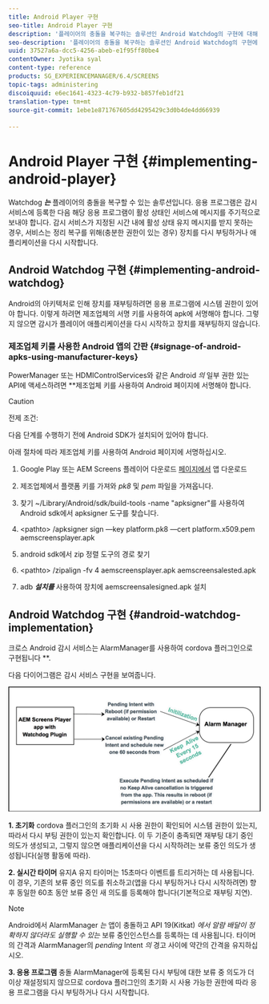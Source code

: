 ```yaml
---
title: Android Player 구현
seo-title: Android Player 구현
description: '플레이어의 충돌을 복구하는 솔루션인 Android Watchdog의 구현에 대해 알아보려면 이 페이지를 따르십시오. '
seo-description: '플레이어의 충돌을 복구하는 솔루션인 Android Watchdog의 구현에 대해 알아보려면 이 페이지를 따르십시오. '
uuid: 37527a6a-dcc5-4256-abeb-e1f95ff80be4
contentOwner: Jyotika syal
content-type: reference
products: SG_EXPERIENCEMANAGER/6.4/SCREENS
topic-tags: administering
discoiquuid: e6ec1641-4323-4c79-b932-b857feb1df21
translation-type: tm+mt
source-git-commit: 1ebe1e871767605dd4295429c3d0b4de4dd66939

---
```



# Android Player 구현 {#implementing-android-player}

Watchdog ***는*** 플레이어의 충돌을 복구할 수 있는 솔루션입니다. 응용 프로그램은 감시 서비스에 등록한 다음 해당 응용 프로그램이 활성 상태인 서비스에 메시지를 주기적으로 보내야 합니다. 감시 서비스가 지정된 시간 내에 활성 상태 유지 메시지를 받지 못하는 경우, 서비스는 정리 복구를 위해(충분한 권한이 있는 경우) 장치를 다시 부팅하거나 애플리케이션을 다시 시작합니다.

## Android Watchdog 구현 {#implementing-android-watchdog}

Android의 아키텍처로 인해 장치를 재부팅하려면 응용 프로그램에 시스템 권한이 있어야 합니다. 이렇게 하려면 제조업체의 서명 키를 사용하여 apk에 서명해야 합니다. 그렇지 않으면 감시가 플레이어 애플리케이션을 다시 시작하고 장치를 재부팅하지 않습니다.

### 제조업체 키를 사용한 Android 앱의 간판 {#signage-of-android-apks-using-manufacturer-keys}

PowerManager 또는 HDMIControlServices와 같은 Android *의* 일부 권한 있는 API에 액세스하려면 **&#x200B;제조업체 키를 사용하여 Android 페이지에 서명해야 합니다.

>[!CAUTION]
>
>전제 조건:
>
>다음 단계를 수행하기 전에 Android SDK가 설치되어 있어야 합니다.

아래 절차에 따라 제조업체 키를 사용하여 Android 페이지에 서명하십시오.

1. Google Play 또는 AEM Screens 플레이어 다운로드 [페이지에서](https://download.macromedia.com/screens/) 앱 다운로드
1. 제조업체에서 플랫폼 키를 가져와 *pk8* 및 *pem* 파일을 가져옵니다.

1. 찾기 ~/Library/Android/sdk/build-tools -name &quot;apksigner&quot;를 사용하여 Android sdk에서 apksigner 도구를 찾습니다.
1. &lt;pathto> /apksigner sign —key platform.pk8 —cert platform.x509.pem aemscreensplayer.apk
1. android sdk에서 zip 정렬 도구의 경로 찾기
1. &lt;pathto> /zipalign -fv 4 aemscreensplayer.apk aemscreensalested.apk
1. adb ***설치를*** 사용하여 장치에 aemscreensalesigned.apk 설치

## Android Watchdog 구현 {#android-watchdog-implementation}

크로스 Android 감시 서비스는 AlarmManager를 사용하여 cordova 플러그인으로 구현됩니다 **.

다음 다이어그램은 감시 서비스 구현을 보여줍니다.

![chlimage_1-43](assets/chlimage_1-43.png)

**1. 초기화** cordova 플러그인의 초기화 시 사용 권한이 확인되어 시스템 권한이 있는지, 따라서 다시 부팅 권한이 있는지 확인합니다. 이 두 기준이 충족되면 재부팅 대기 중인 의도가 생성되고, 그렇지 않으면 애플리케이션을 다시 시작하려는 보류 중인 의도가 생성됩니다(실행 활동에 따라).

**2. 실시간 타이머** 유지A 유지 타이머는 15초마다 이벤트를 트리거하는 데 사용됩니다. 이 경우, 기존의 보류 중인 의도를 취소하고(앱을 다시 부팅하거나 다시 시작하려면) 향후 동일한 60초 동안 보류 중인 새 의도를 등록해야 합니다(기본적으로 재부팅 지연).

>[!NOTE]
>
>Android에서 AlarmManager *는* 앱이 충돌하고 API 19(Kitkat) *에서 알람 배달이 정확하지 않더라도 실행할 수 있는* 보류 중인인스턴스를 등록하는 데 사용됩니다. 타이머의 간격과 AlarmManager의 *pending* Intent *의* 경고 사이에 약간의 간격을 유지하십시오.

**3. 응용 프로그램** 충돌 AlarmManager에 등록된 다시 부팅에 대한 보류 중 의도가 더 이상 재설정되지 않으므로 cordova 플러그인의 초기화 시 사용 가능한 권한에 따라 응용 프로그램을 다시 부팅하거나 다시 시작합니다.

